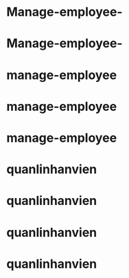 # Manage-employee-
# Manage-employee-
# manage-employee
# manage-employee
# manage-employee
# quanlinhanvien
# quanlinhanvien
# quanlinhanvien
# quanlinhanvien
